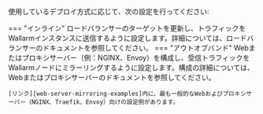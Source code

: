 使用しているデプロイ方式に応じて、次の設定を行ってください:

=== "インライン"
    ロードバランサーのターゲットを更新し、トラフィックをWallarmインスタンスに送信するように設定します。詳細については、ロードバランサーのドキュメントを参照してください。
=== "アウトオブバンド"
    Webまたはプロキシサーバー（例：NGINX、Envoy）を構成し、受信トラフィックをWallarmノードにミラーリングするように設定します。構成の詳細については、Webまたはプロキシサーバーのドキュメントを参照してください。

    [リンク][web-server-mirroring-examples]内に、最も一般的なWebおよびプロキシサーバー（NGINX、Traefik、Envoy）向けの設定例があります。